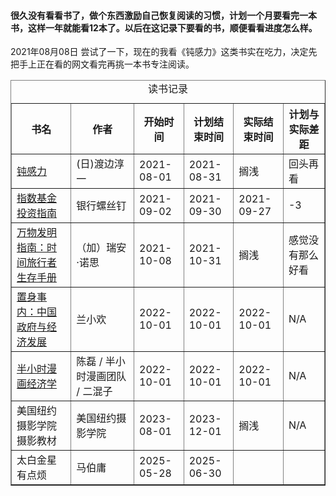#### 很久没有看看书了，做个东西激励自己恢复阅读的习惯，计划一个月要看完一本书，这样一年就能看12本了。以后在这记录下要看的书，顺便看看进度怎么样。 
2021年08月08日 尝试了一下，现在的我看《钝感力》这类书实在吃力，决定先把手上正在看的网文看完再挑一本书专注阅读。
<table border="1" cellspacing="10">
    <caption>读书记录</caption>
    <thead>
        <tr>
            <th>书名</th>
            <th>作者</th>
            <th>开始时间</th>
            <th>计划结束时间</th>
            <th>实际结束时间</th>
            <th>计划与实际差距</th>
        </tr>
    </thead>
    <tbody>
        <tr>
            <td>
                <a href="https://book.douban.com/subject/2119843/" target="_blank">钝感力</a>
            </td>
            <td>(日)渡边淳一</td>
            <td>2021-08-01</td>
            <td>2021-08-31</td>
            <td>搁浅</td>
            <td>回头再看</td>
        </tr>
        <tr>
            <td>
                <a href="https://book.douban.com/subject/27204860/" target="_blank">指数基金投资指南
                </a>
            </td>
            <td>银行螺丝钉</td>
            <td>2021-09-02</td>
            <td>2021-09-30</td>
            <td>2021-09-27</td>
            <td>-3</td>
        </tr>
        <tr>
            <td>
                <a href="https://book.douban.com/subject/34464674/" target="_blank">万物发明指南：时间旅行者生存手册</a>
            </td>
            <td> （加）瑞安·诺思</td>
            <td>2021-10-08</td>
            <td>2021-10-31</td>
            <td>搁浅</td>
            <td>感觉没有那么好看</td>
        </tr>
        <tr>
            <td>
                <a href="https://book.douban.com/subject/35546622/" target="_blank">置身事内：中国政府与经济发展</a>
            </td>
            <td>兰小欢</td>
            <td>2022-10-01</td>
            <td>2022-10-01</td>
            <td>2022-10-01</td>
            <td>N/A</td>
        </tr>
        <tr>
            <td>
                <a href="https://book.douban.com/subject/34800351/" target="_blank">半小时漫画经济学
    </a>
            </td>
            <td>陈磊 / 半小时漫画团队 / 二混子</td>
            <td>2022-10-01</td>
            <td>2022-10-01</td>
            <td>2022-10-01</td>
            <td>N/A</td>
        </tr>
        <tr>
            <td>美国纽约摄影学院摄影教材</td>
            <td>美国纽约摄影学院</td>
            <td>2023-08-01</td>
            <td>2023-12-01</td>
            <td>搁浅</td>
            <td> N/A</td>
        </tr>
        <tr>
            <td>太白金星有点烦</td>
            <td>马伯庸</td>
            <td>2025-05-28</td>
            <td>2025-06-30</td>
            <td></td>
            <td></td>
        </tr>
    </tbody>
</table>
